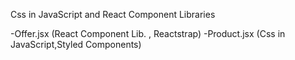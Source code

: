 Css in JavaScript  and  React Component Libraries

-Offer.jsx (React Component Lib. , Reactstrap)
-Product.jsx (Css in JavaScript,Styled Components)